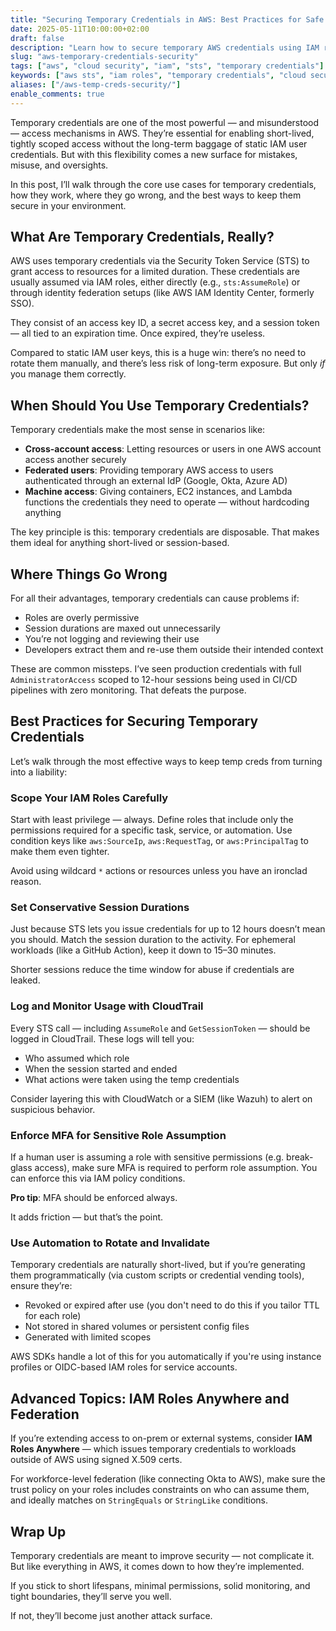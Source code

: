 ```yaml
---
title: "Securing Temporary Credentials in AWS: Best Practices for Safe Role Usage"
date: 2025-05-11T10:00:00+02:00
draft: false
description: "Learn how to secure temporary AWS credentials using IAM roles, STS, and automation. Prevent misuse and follow least privilege best practices."
slug: "aws-temporary-credentials-security"
tags: ["aws", "cloud security", "iam", "sts", "temporary credentials"]
keywords: ["aws sts", "iam roles", "temporary credentials", "cloud security", "assume role", "least privilege"]
aliases: ["/aws-temp-creds-security/"]
enable_comments: true
---
```


Temporary credentials are one of the most powerful — and misunderstood — access mechanisms in AWS. They’re essential for enabling short-lived, tightly scoped access without the long-term baggage of static IAM user credentials. But with this flexibility comes a new surface for mistakes, misuse, and oversights.

In this post, I’ll walk through the core use cases for temporary credentials, how they work, where they go wrong, and the best ways to keep them secure in your environment.

## What Are Temporary Credentials, Really?

AWS uses temporary credentials via the Security Token Service (STS) to grant access to resources for a limited duration. These credentials are usually assumed via IAM roles, either directly (e.g., `sts:AssumeRole`) or through identity federation setups (like AWS IAM Identity Center, formerly SSO).

They consist of an access key ID, a secret access key, and a session token — all tied to an expiration time. Once expired, they’re useless.

Compared to static IAM user keys, this is a huge win: there’s no need to rotate them manually, and there’s less risk of long-term exposure. But only *if* you manage them correctly.

## When Should You Use Temporary Credentials?

Temporary credentials make the most sense in scenarios like:

- **Cross-account access**: Letting resources or users in one AWS account access another securely
- **Federated users**: Providing temporary AWS access to users authenticated through an external IdP (Google, Okta, Azure AD)
- **Machine access**: Giving containers, EC2 instances, and Lambda functions the credentials they need to operate — without hardcoding anything

The key principle is this: temporary credentials are disposable. That makes them ideal for anything short-lived or session-based.

## Where Things Go Wrong

For all their advantages, temporary credentials can cause problems if:

- Roles are overly permissive
- Session durations are maxed out unnecessarily
- You’re not logging and reviewing their use
- Developers extract them and re-use them outside their intended context

These are common missteps. I’ve seen production credentials with full `AdministratorAccess` scoped to 12-hour sessions being used in CI/CD pipelines with zero monitoring. That defeats the purpose.

## Best Practices for Securing Temporary Credentials

Let’s walk through the most effective ways to keep temp creds from turning into a liability:

### Scope Your IAM Roles Carefully

Start with least privilege — always. Define roles that include only the permissions required for a specific task, service, or automation. Use condition keys like `aws:SourceIp`, `aws:RequestTag`, or `aws:PrincipalTag` to make them even tighter.

Avoid using wildcard `*` actions or resources unless you have an ironclad reason.

### Set Conservative Session Durations

Just because STS lets you issue credentials for up to 12 hours doesn’t mean you should. Match the session duration to the activity. For ephemeral workloads (like a GitHub Action), keep it down to 15–30 minutes.

Shorter sessions reduce the time window for abuse if credentials are leaked.

### Log and Monitor Usage with CloudTrail

Every STS call — including `AssumeRole` and `GetSessionToken` — should be logged in CloudTrail. These logs will tell you:

- Who assumed which role
- When the session started and ended
- What actions were taken using the temp credentials

Consider layering this with CloudWatch or a SIEM (like Wazuh) to alert on suspicious behavior.

### Enforce MFA for Sensitive Role Assumption

If a human user is assuming a role with sensitive permissions (e.g. break-glass access), make sure MFA is required to perform role assumption. You can enforce this via IAM policy conditions.

**Pro tip**: MFA should be enforced always.

It adds friction — but that’s the point.

### Use Automation to Rotate and Invalidate

Temporary credentials are naturally short-lived, but if you’re generating them programmatically (via custom scripts or credential vending tools), ensure they’re:

- Revoked or expired after use (you don't need to do this if you tailor TTL for each role)
- Not stored in shared volumes or persistent config files
- Generated with limited scopes

AWS SDKs handle a lot of this for you automatically if you're using instance profiles or OIDC-based IAM roles for service accounts.

## Advanced Topics: IAM Roles Anywhere and Federation

If you’re extending access to on-prem or external systems, consider **IAM Roles Anywhere** — which issues temporary credentials to workloads outside of AWS using signed X.509 certs.

For workforce-level federation (like connecting Okta to AWS), make sure the trust policy on your roles includes constraints on who can assume them, and ideally matches on `StringEquals` or `StringLike` conditions.

## Wrap Up

Temporary credentials are meant to improve security — not complicate it. But like everything in AWS, it comes down to how they’re implemented.

If you stick to short lifespans, minimal permissions, solid monitoring, and tight boundaries, they’ll serve you well.

If not, they’ll become just another attack surface.